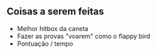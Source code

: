 
## Coisas a serem feitas

- Melhor hitbox da caneta
- Fazer as provas "voarem" como o flappy bird
- Pontuação / tempo
